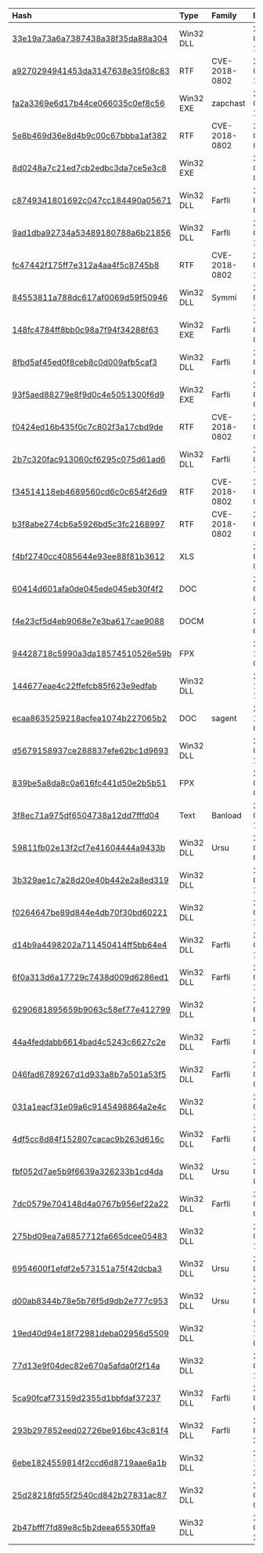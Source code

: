 |Hash|Type|Family|Frist_Seen|Name|
|:--|:--|:--|:--|:--|
|[33e19a73a6a7387438a38f35da88a304](https://www.virustotal.com/gui/file/33e19a73a6a7387438a38f35da88a304)|Win32 DLL||2019-09-19 12:37:39|C:\Users\<USER>\AppData\Local\Temp\log.dll|
|[a9270294941453da3147638e35f08c83](https://www.virustotal.com/gui/file/a9270294941453da3147638e35f08c83)|RTF|CVE-2018-0802|2019-09-19 10:02:58|=?UTF-8?B?UXV5IHRyw6xuaCBDw6FjIG7GsOG7m2MuZG9j?=|
|[fa2a3369e6d17b44ce066035c0ef8c56](https://www.virustotal.com/gui/file/fa2a3369e6d17b44ce066035c0ef8c56)|Win32 EXE|zapchast|2019-09-11 17:43:11|.|
|[5e8b469d36e8d4b9c00c67bbba1af382](https://www.virustotal.com/gui/file/5e8b469d36e8d4b9c00c67bbba1af382)|RTF|CVE-2018-0802|2019-09-11 08:48:41|=?UTF-8?B?4Z6U4Z+S4Z6a4Z6S4Z624Z6T4Z6T4Z624Z6Z4Z6A4Z6K4Z+S4Z6L4Z624Z6TX+GeouGeguGfkuGeguGek+GetuGemeGegC5kb2M=?=|
|[8d0248a7c21ed7cb2edbc3da7ce5e3c8](https://www.virustotal.com/gui/file/8d0248a7c21ed7cb2edbc3da7ce5e3c8)|Win32 EXE||2019-05-31 09:02:51|untitled_paste|
|[c8749341801692c047cc184490a05671](https://www.virustotal.com/gui/file/c8749341801692c047cc184490a05671)|Win32 DLL|Farfli|2019-05-30 09:02:38| |
|[9ad1dba92734a53489180788a6b21856](https://www.virustotal.com/gui/file/9ad1dba92734a53489180788a6b21856)|Win32 DLL|Farfli|2019-05-26 19:18:58|.|
|[fc47442f175ff7e312a4aa4f5c8745b8](https://www.virustotal.com/gui/file/fc47442f175ff7e312a4aa4f5c8745b8)|RTF|CVE-2018-0802|2019-05-25 17:26:26| |
|[84553811a788dc617af0069d59f50946](https://www.virustotal.com/gui/file/84553811a788dc617af0069d59f50946)|Win32 DLL|Symmi|2019-05-13 13:04:27|3c14241e51a9594b44d1f9c661ccfaeb2c6f707f956d218fc052fa68aab0e3f6.sample|
|[148fc4784ff8bb0c98a7f94f34288f63](https://www.virustotal.com/gui/file/148fc4784ff8bb0c98a7f94f34288f63)|Win32 EXE|Farfli|2019-05-13 03:32:42|CIPHER|
|[8fbd5af45ed0f8ceb8c0d009afb5caf3](https://www.virustotal.com/gui/file/8fbd5af45ed0f8ceb8c0d009afb5caf3)|Win32 DLL|Farfli|2019-05-09 05:52:57|wsc.dll|
|[93f5aed88279e8f9d0c4e5051300f6d9](https://www.virustotal.com/gui/file/93f5aed88279e8f9d0c4e5051300f6d9)|Win32 EXE|Farfli|2019-05-09 05:47:29|CIPHER|
|[f0424ed16b435f0c7c802f3a17cbd9de](https://www.virustotal.com/gui/file/f0424ed16b435f0c7c802f3a17cbd9de)|RTF|CVE-2018-0802|2019-05-09 03:26:16|document.rtf|
|[2b7c320fac913060cf6295c075d61ad6](https://www.virustotal.com/gui/file/2b7c320fac913060cf6295c075d61ad6)|Win32 DLL|Farfli|2019-05-07 19:01:55|wsc.dll|
|[f34514118eb4689560cd6c0c654f26d9](https://www.virustotal.com/gui/file/f34514118eb4689560cd6c0c654f26d9)|RTF|CVE-2018-0802|2019-05-07 09:48:34|/var/www/clean-mx/virusesevidence/output.126542015.txt|
|[b3f8abe274cb6a5926bd5c3fc2168997](https://www.virustotal.com/gui/file/b3f8abe274cb6a5926bd5c3fc2168997)|RTF|CVE-2018-0802|2019-04-19 02:46:50|Giay moi hoi nghi.doc|
|[f4bf2740cc4085644e93ee88f81b3612](https://www.virustotal.com/gui/file/f4bf2740cc4085644e93ee88f81b3612)|XLS||2019-01-30 02:22:02|file_F7125EFB572709FD7D4ECEB8A7C5DE5C890F49AA|
|[60414d601afa0de045ede045eb30f4f2](https://www.virustotal.com/gui/file/60414d601afa0de045ede045eb30f4f2)|DOC||2019-01-30 02:20:44|file_E188CD6D0BFCBB3275A262BC37EAA9F075A0B3D7|
|[f4e23cf5d4eb9068e7e3ba617cae9088](https://www.virustotal.com/gui/file/f4e23cf5d4eb9068e7e3ba617cae9088)|DOCM||2019-01-08 03:26:11|CV gui PVN vv y kien cua UB ve gia han.doc|
|[94428718c5990a3da18574510526e59b](https://www.virustotal.com/gui/file/94428718c5990a3da18574510526e59b)|FPX||2018-12-26 03:16:53|abc|
|[144677eae4c22ffefcb85f623e9edfab](https://www.virustotal.com/gui/file/144677eae4c22ffefcb85f623e9edfab)|Win32 DLL||2018-12-25 19:03:34|Update.txt|
|[ecaa8635259218acfea1074b227065b2](https://www.virustotal.com/gui/file/ecaa8635259218acfea1074b227065b2)|DOC|sagent|2018-12-25 07:19:11|Cv chi dao.doc|
|[d5679158937ce288837efe62bc1d9693](https://www.virustotal.com/gui/file/d5679158937ce288837efe62bc1d9693)|Win32 DLL||2018-07-20 11:39:33|PERFORMANCE LIB|
|[839be5a8da8c0a616fc441d50e2b5b51](https://www.virustotal.com/gui/file/839be5a8da8c0a616fc441d50e2b5b51)|FPX||2018-05-23 08:29:45|Music|
|[3f8ec71a975df6504738a12dd7fffd04](https://www.virustotal.com/gui/file/3f8ec71a975df6504738a12dd7fffd04)|Text|Banload|2018-04-20 13:38:34|Contributions to CNRP from USA.hta|
|[59811fb02e13f2cf7e41604444a9433b](https://www.virustotal.com/gui/file/59811fb02e13f2cf7e41604444a9433b)|Win32 DLL|Ursu|2018-04-18 05:58:27|URL|
|[3b329ae1c7a28d20e40b442e2a8ed319](https://www.virustotal.com/gui/file/3b329ae1c7a28d20e40b442e2a8ed319)|Win32 DLL||2018-04-17 10:51:00|URL|
|[f0264647be89d844e4db70f30bd60221](https://www.virustotal.com/gui/file/f0264647be89d844e4db70f30bd60221)|Win32 DLL||2018-03-17 13:27:26|f0264647be89d844e4db70f30bd60221.virus|
|[d14b9a4498202a711450414ff5bb64e4](https://www.virustotal.com/gui/file/d14b9a4498202a711450414ff5bb64e4)|Win32 DLL|Farfli|2018-03-15 19:28:28|ControlDll|
|[6f0a313d6a17729c7438d009d6286ed1](https://www.virustotal.com/gui/file/6f0a313d6a17729c7438d009d6286ed1)|Win32 DLL|Farfli|2018-03-15 19:24:58|ControlDll|
|[6290681895659b9063c58ef77e412799](https://www.virustotal.com/gui/file/6290681895659b9063c58ef77e412799)|Win32 DLL||2018-03-12 06:38:33|ControlDll|
|[44a4feddabb6614bad4c5243c6627c2e](https://www.virustotal.com/gui/file/44a4feddabb6614bad4c5243c6627c2e)|Win32 DLL|Farfli|2018-03-12 06:14:28|ControlDll|
|[046fad6789267d1d933a8b7a501a53f5](https://www.virustotal.com/gui/file/046fad6789267d1d933a8b7a501a53f5)|Win32 DLL|Farfli|2018-01-30 04:57:25|ControlDll|
|[031a1eacf31e09a6c9145498864a2e4c](https://www.virustotal.com/gui/file/031a1eacf31e09a6c9145498864a2e4c)|Win32 DLL||2018-01-25 10:52:23|Async Trace DLL|
|[4df5cc8d84f152807cacac9b263d616c](https://www.virustotal.com/gui/file/4df5cc8d84f152807cacac9b263d616c)|Win32 DLL|Farfli|2018-01-20 08:26:09|ControlDll|
|[fbf052d7ae5b9f6639a326233b1cd4da](https://www.virustotal.com/gui/file/fbf052d7ae5b9f6639a326233b1cd4da)|Win32 DLL|Ursu|2018-01-12 09:11:29|RunningDll|
|[7dc0579e704148d4a0767b956ef22a22](https://www.virustotal.com/gui/file/7dc0579e704148d4a0767b956ef22a22)|Win32 DLL|Farfli|2018-01-12 04:39:22|177906cb9170adc26082e44d9ad1b3fbdcba7c0b57e28b614c1b66cc4a99f906.bin|
|[275bd09ea7a6857712fa665dcee05483](https://www.virustotal.com/gui/file/275bd09ea7a6857712fa665dcee05483)|Win32 DLL||2018-01-11 17:17:51|RunningDll|
|[6954600f1efdf2e573151a75f42dcba3](https://www.virustotal.com/gui/file/6954600f1efdf2e573151a75f42dcba3)|Win32 DLL|Ursu|2018-01-10 22:13:49|b8528c8e325db76b139d46e9f29835382a1b48d8941c47060076f367539c2559.bin|
|[d00ab8344b78e5b76f5d9db2e777c953](https://www.virustotal.com/gui/file/d00ab8344b78e5b76f5d9db2e777c953)|Win32 DLL|Ursu|2018-01-10 08:40:09|df14de6b43f902ac8c35ecf0582ddb33e12e682700eb55dc4706b73f5aed40f6.bin|
|[19ed40d94e18f72981deba02956d5509](https://www.virustotal.com/gui/file/19ed40d94e18f72981deba02956d5509)|Win32 DLL||2017-10-21 02:22:39|Async Trace DLL|
|[77d13e9f04dec82e670a5afda0f2f14a](https://www.virustotal.com/gui/file/77d13e9f04dec82e670a5afda0f2f14a)|Win32 DLL||2017-04-05 12:48:44|77d13e9f04dec82e670a5afda0f2f14a.virus|
|[5ca90fcaf73159d2355d1bbfdaf37237](https://www.virustotal.com/gui/file/5ca90fcaf73159d2355d1bbfdaf37237)|Win32 DLL|Farfli|2017-03-23 07:38:13|RunningDll|
|[293b297852eed02726be916bc43c81f4](https://www.virustotal.com/gui/file/293b297852eed02726be916bc43c81f4)|Win32 DLL|Farfli|2017-03-11 20:55:45|RunningDll|
|[6ebe1824559814f2ccd6d8719aae6a1b](https://www.virustotal.com/gui/file/6ebe1824559814f2ccd6d8719aae6a1b)|Win32 DLL||2019-10-21 22:11:22| |
|[25d28218fd55f2540cd842b27831ac87](https://www.virustotal.com/gui/file/25d28218fd55f2540cd842b27831ac87)|Win32 DLL||2018-07-27 01:30:43|%WINDIR%\pla.dat|
|[2b47bfff7fd89e8c5b2deea65530ffa9](https://www.virustotal.com/gui/file/2b47bfff7fd89e8c5b2deea65530ffa9)|Win32 DLL||2018-03-11 23:29:34|ac8dcd3a660c9290c557596ea819547c4635d8e1|
